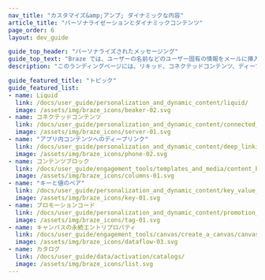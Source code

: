 ```yaml
---
nav_title: "カスタマイズ&amp;アンプ; ダイナミックな内容"
article_title: "パーソナライゼーションとダイナミックコンテンツ"
page_order: 6
layout: dev_guide

guide_top_header: "パーソナライズされたメッセージング"
guide_top_text: "Braze では、ユーザーの名前などのユーザー固有の情報をメールに挿入することで、キャンペーンをカスタマイズできます。"
description: "このランディングページには、リキッド、コネクテッドコンテンツ、ディープリンク、コンテンツブロック、プロモーションコードなど、Brazeのパーソナライゼーションとダイナミックなの内容が含まれています。"

guide_featured_title: "トピック"
guide_featured_list:
- name: Liquid
  link: /docs/user_guide/personalization_and_dynamic_content/liquid/
  image: /assets/img/braze_icons/beaker-02.svg
- name: コネクテッドコンテンツ
  link: /docs/user_guide/personalization_and_dynamic_content/connected_content/
  image: /assets/img/braze_icons/server-01.svg
- name: "アプリ内コンテンツへのディープリンク"
  link: /docs/user_guide/personalization_and_dynamic_content/deep_linking_to_in-app_content/
  image: /assets/img/braze_icons/phone-02.svg
- name: コンテンツブロック
  link: /docs/user_guide/engagement_tools/templates_and_media/content_blocks/
  image: /assets/img/braze_icons/columns-01.svg
- name: "キーと値のペア"
  link: /docs/user_guide/personalization_and_dynamic_content/key_value_pairs/
  image: /assets/img/braze_icons/key-01.svg
- name: プロモーションコード
  link: /docs/user_guide/personalization_and_dynamic_content/promotion_codes/
  image: /assets/img/braze_icons/tag-01.svg
- name: キャンバスの永続エントリプロパティ
  link: /docs/user_guide/engagement_tools/canvas/create_a_canvas/canvas_entry_properties_event_properties/canvas_persistent_entry_properties/
  image: /assets/img/braze_icons/dataflow-03.svg
- name: カタログ
  link: /docs/user_guide/data/activation/catalogs/
  image: /assets/img/braze_icons/list.svg
---
```


<br>

[31]:https://docs.shopify.com/themes/liquid/tags/variable-tags
[32]:https://docs.shopify.com/themes/liquid/tags/iteration-tags
[37]:#accounting-for-null-attribute-values
